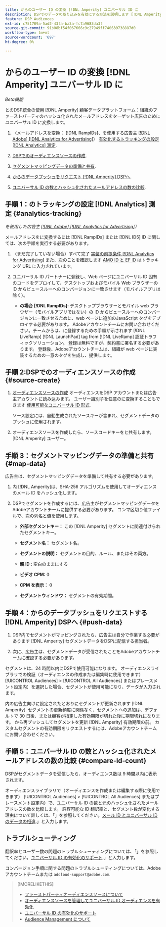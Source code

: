 ```yaml
---
title: からのユーザー ID の変換 [!DNL Amperity] ユニバーサル ID に
description: DSPでのデータの取り込みを有効にする方法を説明します [!DNL Amperity] ファーストパーティセグメント。
feature: DSP Audiences
exl-id: c751709a-5ad2-43fa-ba3a-fc7a9683da3f
source-git-commit: 91b08bf54f067666c9c27949ff740639738887d0
workflow-type: tm+mt
source-wordcount: '697'
ht-degree: 0%

---
```


# からのユーザー ID の変換 [!DNL Amperity] ユニバーサル ID に

*Beta機能*

とのDSP統合の使用 [!DNL Amperity] 顧客データプラットフォーム：組織のファーストパーティのハッシュ化されたメールアドレスをターゲット広告のためにユニバーサル ID に変換します。

1. （メールアドレスを変換： [!DNL RampIDs]<!-- or [!DNL ID5] IDs -->、を使用する広告主 [[!DNL Adobe] [!DNL Analytics for Advertising]](/help/integrations/analytics/overview.md)） [有効化するトラッキングの設定 [!DNL Analytics] 測定](#analytics-tracking).

1. [DSPでのオーディエンスソースの作成](#source-create).

1. [セグメントマッピングデータの準備と共有](#map-data).

1. [からのデータプッシュをリクエスト [!DNL Amperity] DSPへ](#push-data).

1. [ユニバーサル ID の数とハッシュ化されたメールアドレスの数の比較](#compare-id-count).

## 手順 1：のトラッキングの設定 [!DNL Analytics] 測定 {#analytics-tracking}

*を使用した広告主 [[!DNL Adobe] [!DNL Analytics for Advertising]](/help/integrations/analytics/overview.md)）*

メールアドレスをに変換するには [!DNL RampIDs] または [!DNL ID5] ID に関しては、次の手順を実行する必要があります。

1. （まだ完了していない場合）すべて完了 [実装の前提条件 [!DNL Analytics for Advertising]](/help/integrations/analytics/prerequisites.md) また、次のことを確認します [AMO ID と EF ID](/help/integrations/analytics/ids.md) はトラッキング URL に入力されています。

1. ユニバーサル ID パートナーに登録し、Web ページにユニバーサル ID 固有のコードをデプロイして、デスクトップおよびモバイル Web ブラウザーの ID からビュースルーへのコンバージョンに一致させます（モバイルアプリは除く）。

   * **の場合 [!DNL RampIDs]:** デスクトップブラウザーとモバイル web ブラウザー（モバイルアプリではない）の ID からビュースルーへのコンバージョンに一致させるために、web ページに追加のJavaScript タグをデプロイする必要があります。 Adobeアカウントチームにお問い合わせください。チームからは、に登録するための手順が示されます [!DNL LiveRamp] [!DNL LaunchPad] tag from [!DNL LiveRamp] 認証トラフィックソリューション。 登録は無料ですが、契約書に署名する必要があります。 登録後、Adobeアカウントチームは、組織が web ページに実装するための一意のタグを生成し、提供します。

## 手順 2:DSPでのオーディエンスソースの作成 {#source-create}

1. [オーディエンスソースの作成](source-manage.md) オーディエンスをDSP アカウントまたは広告主アカウントに読み込みます。 ユーザー識別子を任意のに変換することもできます [使用可能なユニバーサル ID 形式](source-about.md).

   ソース設定には、自動生成されたソースキーが含まれ、セグメントデータのプッシュに使用されます。

1. オーディエンスソースを作成したら、ソースコードキーをと共有します。 [!DNL Amperity] ユーザー。

## 手順 3：セグメントマッピングデータの準備と共有 {#map-data}

広告主は、セグメントマッピングデータを準備して共有する必要があります。

1. 内 [!DNL Amperity]は、SHA-256 アルゴリズムを使用してオーディエンスのメール ID をハッシュ化します。

1. DSPでセグメントを作成するには、広告主がセグメントマッピングデータをAdobeアカウントチームに提供する必要があります。 コンマ区切り値ファイルで、次の列名と値を使用します。

   * **外部セグメントキー：** この [!DNL Amperity] セグメントに関連付けられたセグメントキー。

   * **セグメント名：** セグメント名。

   * **セグメントの説明：** セグメントの目的、ルール、またはその両方。

   * **親 ID :** 空白のままにする

   * **ビデオ CPM:** 0

   * **CPM を表示：** 0

   * **セグメントウィンドウ：** セグメントの有効期間。

## 手順 4：からのデータプッシュをリクエストする [!DNL Amperity] DSPへ {#push-data}

1. DSP内でセグメントがマッピングされたら、広告主は自分で作業する必要があります [!DNL Amperity] セグメントデータをDSPに配信する担当者。

1. 次に、広告主は、セグメントデータが受信されたことをAdobeアカウントチームに確認する必要があります。

セグメントは、24 時間以内にDSPで使用可能になります。 オーディエンスライブラリでの検証（オーディエンスの作成または編集時に使用できます） [!UICONTROL Audiences] > [!UICONTROL All Audiences] またはプレースメント設定内）を選択した場合、セグメントが使用可能になり、データが入力されます。

内の広告主向けに設定されたとおりにセグメントが更新されます [!DNL Amperity]. セグメントの更新頻度に関係なく、セグメントへの追加は、デフォルトで 30 日後、または顧客が指定した有効期限が切れた後に期限切れになります。 から再プッシュしてセグメントを更新 [!DNL Amperity] 有効期限の前。 カスタムセグメントの有効期限をリクエストするには、Adobeアカウントチームにお問い合わせください。

## 手順 5：ユニバーサル ID の数とハッシュ化されたメールアドレスの数の比較 {#compare-id-count}

DSPがセグメントデータを受信したら、オーディエンス数は 9 時間以内に表示されます。

オーディエンスライブラリで（オーディエンスを作成または編集する際に使用できます） [!UICONTROL Audiences] > [!UICONTROL All Audiences] またはプレースメント設定内）で、ユニバーサル ID の数と元のハッシュ化されたメールアドレスの数を比較します。 許容可能な ID 翻訳率と、セグメント数が変化する理由について詳しくは、「」を参照してください。[メール ID とユニバーサル ID のデータの相違](#universal-ids-data-variances).」と入力します。

## トラブルシューティング

翻訳率とユーザー数の問題のトラブルシューティングについては、「」を参照してください。[ユニバーサル ID の有効化のサポート](/help/dsp/audiences/universal-ids.md).」と入力します。

コンバージョン手順に関する問題のトラブルシューティングについては、Adobeアカウントチームまたは `adcloud-support@adobe.com`.

>[!MORELIKETHIS]
>
>* [ファーストパーティオーディエンスソースについて](/help/dsp/audiences/sources/source-about.md)
>* [オーディエンスソースを管理してユニバーサル ID オーディエンスを有効化](source-manage.md)
>* [ユニバーサル ID の有効化のサポート](/help/dsp/audiences/universal-ids.md)
>* [Audience Management について](/help/dsp/audiences/audience-about.md)
